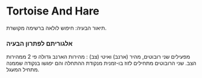 # Tortoise And Hare
 
תיאור  הבעיה: חיפוש לולאה ברשימה מקושרת.
 
 
### אלגוריתם לפתרון הבעיה
מפעילים שני רובוטים, מהיר (ארנב) ואיטי (צב) : מהירות הארנב גדולה פי 2 ממהירות הצב.
שני הרובוטים מתחילים לזוז בו-זמנית מנקודת ההתחלה והם יפגשו בנקודה שממנה מתחיל המעגל.
